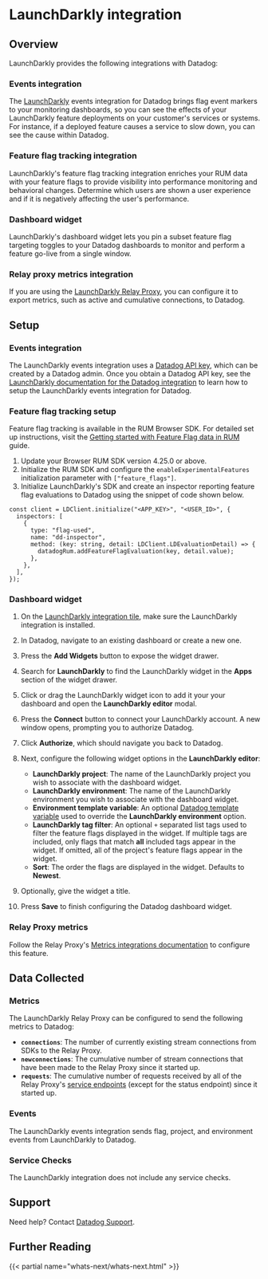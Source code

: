 # LaunchDarkly integration

## Overview

<!-- partial
{{% site-region region="gov" %}}
**The LaunchDarkly integration is not supported for the Datadog {{< region-param key="dd_site_name" >}} site**.
{{% /site-region %}}
partial -->

LaunchDarkly provides the following integrations with Datadog:

### Events integration

The [LaunchDarkly][1] events integration for Datadog brings flag event markers to your monitoring dashboards, so you can see the effects of your LaunchDarkly feature deployments on your customer's services or systems. For instance, if a deployed feature causes a service to slow down, you can see the cause within Datadog.

### Feature flag tracking integration

LaunchDarkly's feature flag tracking integration enriches your RUM data with your feature flags to provide visibility into performance monitoring and behavioral changes. Determine which users are shown a user experience and if it is negatively affecting the user's performance.

### Dashboard widget

LaunchDarkly's dashboard widget lets you pin a subset feature flag targeting toggles to your Datadog dashboards to monitor and perform a feature go-live from a single window.

### Relay proxy metrics integration

If you are using the [LaunchDarkly Relay Proxy][2], you can configure it to export metrics, such as active and cumulative connections, to Datadog.

## Setup

### Events integration

The LaunchDarkly events integration uses a [Datadog API key][3], which can be created by a Datadog admin. Once you obtain a Datadog API key, see the [LaunchDarkly documentation for the Datadog integration][4] to learn how to setup the LaunchDarkly events integration for Datadog.

### Feature flag tracking setup

Feature flag tracking is available in the RUM Browser SDK. For detailed set up instructions, visit the [Getting started with Feature Flag data in RUM][9] guide.

1. Update your Browser RUM SDK version 4.25.0 or above.
2. Initialize the RUM SDK and configure the `enableExperimentalFeatures` initialization parameter with `["feature_flags"]`.
3. Initialize LaunchDarkly's SDK and create an inspector reporting feature flag evaluations to Datadog using the snippet of code shown below.

```
const client = LDClient.initialize("<APP_KEY>", "<USER_ID>", {
  inspectors: [
    {
      type: "flag-used",
      name: "dd-inspector",
      method: (key: string, detail: LDClient.LDEvaluationDetail) => {
        datadogRum.addFeatureFlagEvaluation(key, detail.value);
      },
    },
  ],
});
```

### Dashboard widget

1. On the [LaunchDarkly integration tile][8], make sure the LaunchDarkly integration is installed.
1. In Datadog, navigate to an existing dashboard or create a new one.
1. Press the **Add Widgets** button to expose the widget drawer.
1. Search for **LaunchDarkly** to find the LaunchDarkly widget in the **Apps** section of the widget drawer.
1. Click or drag the LaunchDarkly widget icon to add it your your dashboard and open the **LaunchDarkly editor** modal.
1. Press the **Connect** button to connect your LaunchDarkly account. A new window opens, prompting you to authorize Datadog.
1. Click **Authorize**, which should navigate you back to Datadog.
1. Next, configure the following widget options in the **LaunchDarkly editor**:

   - **LaunchDarkly project**: The name of the LaunchDarkly project you wish to associate with the dashboard widget.
   - **LaunchDarkly environment**: The name of the LaunchDarkly environment you wish to associate with the dashboard widget.
   - **Environment template variable**: An optional [Datadog template variable](https://docs.datadoghq.com/dashboards/template_variables/) used to override the **LaunchDarkly environment** option.
   - **LaunchDarkly tag filter**: An optional `+` separated list tags used to filter the feature flags displayed in the widget. If multiple tags are included, only flags that match **all** included tags appear in the widget. If omitted, all of the project's feature flags appear in the widget.
   - **Sort**: The order the flags are displayed in the widget. Defaults to **Newest**.

1. Optionally, give the widget a title.
1. Press **Save** to finish configuring the Datadog dashboard widget.

### Relay Proxy metrics

Follow the Relay Proxy's [Metrics integrations documentation][5] to configure this feature.

## Data Collected

### Metrics

The LaunchDarkly Relay Proxy can be configured to send the following metrics to Datadog:

- **`connections`**: The number of currently existing stream connections from SDKs to the Relay Proxy.
- **`newconnections`**: The cumulative number of stream connections that have been made to the Relay Proxy since it started up.
- **`requests`**: The cumulative number of requests received by all of the Relay Proxy's [service endpoints][6] (except for the status endpoint) since it started up.

### Events

The LaunchDarkly events integration sends flag, project, and environment events from LaunchDarkly to Datadog.

### Service Checks

The LaunchDarkly integration does not include any service checks.

## Support

Need help? Contact [Datadog Support][7].

## Further Reading

{{< partial name="whats-next/whats-next.html" >}}

[1]: https://launchdarkly.com
[2]: https://docs.launchdarkly.com/home/relay-proxy
[3]: https://app.datadoghq.com/organization-settings/api-keys
[4]: https://docs.launchdarkly.com/integrations/datadog/events
[5]: https://github.com/launchdarkly/ld-relay/blob/v6/docs/metrics.md
[6]: https://github.com/launchdarkly/ld-relay/blob/v6/docs/endpoints.md
[7]: https://docs.datadoghq.com/help/
[8]: https://app.datadoghq.com/integrations/launchdarkly
[9]: https://docs.datadoghq.com/real_user_monitoring/guide/setup-feature-flag-data-collection/